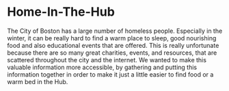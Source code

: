 # Home-In-The-Hub

The City of Boston has a large number of homeless people. Especially in the winter, it can be really hard to find a warm place to sleep, good nourishing food and also educational events that are offered. This is really unfortunate because there are so many great charities, events, and resources, that are scattered throughout the city and the internet. We wanted to make this valuable information more accessible, by gathering and putting this information together in order to make it just a little easier to find food or a warm bed in the Hub.

